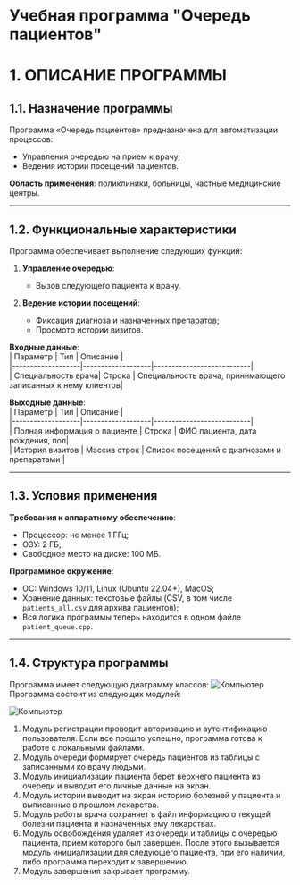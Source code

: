 # Учебная программа "Очередь пациентов" 

# 1. ОПИСАНИЕ ПРОГРАММЫ

## 1.1. Назначение программы  
Программа «Очередь пациентов» предназначена для автоматизации процессов:  
- Управления очередью на прием к врачу;  
- Ведения истории посещений пациентов.  

**Область применения**: поликлиники, больницы, частные медицинские центры.

---

## 1.2. Функциональные характеристики  
Программа обеспечивает выполнение следующих функций:  
1. **Управление очередью**:  
   - Вызов следующего пациента к врачу.  

2. **Ведение истории посещений**:  
   - Фиксация диагноза и назначенных препаратов;  
   - Просмотр истории визитов.  

**Входные данные**:  
| Параметр         | Тип               | Описание                  |  
|-------------------|-------------------|---------------------------|  
| Специальность врача| Строка            | Специальность  врача, принимающего записанных к нему клиентов|  


**Выходные данные**:  
| Параметр         | Тип               | Описание                  |  
|-------------------|-------------------|---------------------------|  
| Полная информация о пациенте  | Строка       |  ФИО пациента, дата рождения, пол|  
| История визитов   | Массив строк      | Список посещений с диагнозами и препаратами |  

---

## 1.3. Условия применения  
**Требования к аппаратному обеспечению**:  
- Процессор: не менее 1 ГГц;  
- ОЗУ: 2 ГБ;  
- Свободное место на диске: 100 МБ.  

**Программное окружение**:
- ОС: Windows 10/11, Linux (Ubuntu 22.04+), MacOS;
- Хранение данных: текстовые файлы (CSV, в том числе `patients_all.csv` для архива пациентов);
- Вся логика программы теперь находится в одном файле `patient_queue.cpp`.

---

## 1.4. Структура программы  
Программа имеет следующую диаграмму классов: 
![Компьютер](img/classDiag.png)
Программа состоит из следующих модулей: 

![Компьютер](img/pipeline.png)

1. Модуль регистрации проводит авторизацию и аутентификацию пользователя. Если все прошло успешно, программа готова к работе с локальными файлами.
2. Модуль очереди формирует очередь пациентов из таблицы с записанными ко врачу людьми.
3. Модуль инициализации пациента берет верхнего пациента из очереди и выводит его личные данные на экран.
4. Модуль истории выводит на экран историю болезней у пациента и выписанные в прошлом лекарства.
5. Модуль работы врача сохраняет в файл информацию о текущей болезни пациента и назначенных ему лекарствах.
6. Модуль освобождения удаляет из очереди и таблицы с очередью пациента, прием которого был завершен. После этого вызывается модуль инициализации для следующего пациента, при его наличии, либо программа переходит к завершению.
7. Модуль завершения закрывает программу.
